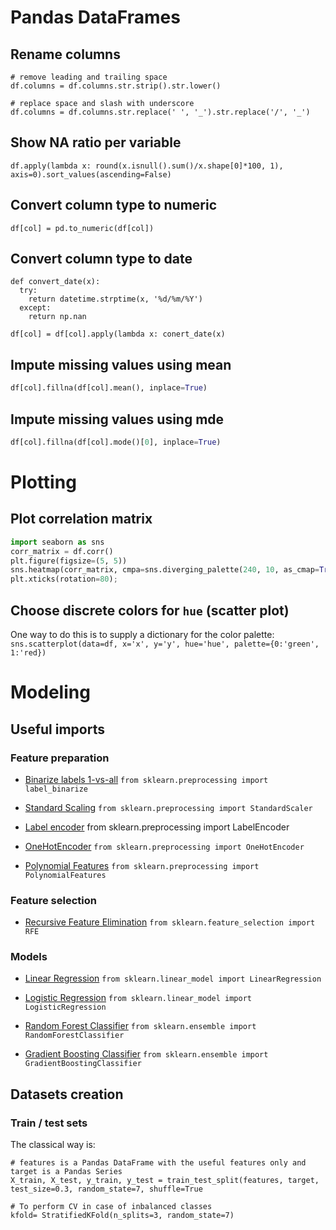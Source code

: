 # Pandas DataFrames
## Rename columns

```
# remove leading and trailing space
df.columns = df.columns.str.strip().str.lower()

# replace space and slash with underscore
df.columns = df.columns.str.replace(' ', '_').str.replace('/', '_')  
```

## Show NA ratio per variable
```
df.apply(lambda x: round(x.isnull().sum()/x.shape[0]*100, 1), axis=0).sort_values(ascending=False)
```

## Convert column type to numeric
```
df[col] = pd.to_numeric(df[col])
```

## Convert column type to date
```
def convert_date(x):
  try:
    return datetime.strptime(x, '%d/%m/%Y')
  except:
    return np.nan

df[col] = df[col].apply(lambda x: conert_date(x)
```

## Impute missing values using mean
```python
df[col].fillna(df[col].mean(), inplace=True)
```

## Impute missing values using mde
```python
df[col].fillna(df[col].mode()[0], inplace=True)
```

# Plotting
## Plot correlation matrix
```python
import seaborn as sns
corr_matrix = df.corr()
plt.figure(figsize=(5, 5))
sns.heatmap(corr_matrix, cmpa=sns.diverging_palette(240, 10, as_cmap=True), square=True)
plt.xticks(rotation=80);
```

## Choose discrete colors for `hue` (scatter plot)
One way to do this is to supply a dictionary for the color palette:
`sns.scatterplot(data=df, x='x', y='y', hue='hue', palette={0:'green', 1:'red})`

# Modeling
## Useful imports
### Feature preparation
* [Binarize labels 1-vs-all](https://scikit-learn.org/stable/modules/generated/sklearn.preprocessing.label_binarize.html)
`from sklearn.preprocessing import label_binarize`
* [Standard Scaling](https://scikit-learn.org/stable/modules/generated/sklearn.preprocessing.StandardScaler.html)
`from sklearn.preprocessing import StandardScaler`
* [Label encoder](https://scikit-learn.org/stable/modules/generated/sklearn.preprocessing.LabelEncoder.html)
from sklearn.preprocessing import LabelEncoder
* [OneHotEncoder](https://scikit-learn.org/stable/modules/generated/sklearn.preprocessing.OneHotEncoder.html)
`from sklearn.preprocessing import OneHotEncoder`

* [Polynomial Features](https://scikit-learn.org/stable/modules/generated/sklearn.preprocessing.PolynomialFeatures.html)
`from sklearn.preprocessing import PolynomialFeatures`

### Feature selection

* [Recursive Feature Elimination](https://scikit-learn.org/stable/modules/generated/sklearn.feature_selection.RFE.html)
`from sklearn.feature_selection import RFE`

### Models

* [Linear Regression](https://scikit-learn.org/stable/modules/generated/sklearn.linear_model.LinearRegression.html#sklearn.linear_model.LinearRegression)
`from sklearn.linear_model import LinearRegression`

* [Logistic Regression](https://scikit-learn.org/stable/modules/generated/sklearn.linear_model.LogisticRegression.html)
`from sklearn.linear_model import LogisticRegression`

* [Random Forest Classifier](https://scikit-learn.org/stable/modules/generated/sklearn.ensemble.RandomForestClassifier.html)
`from sklearn.ensemble import RandomForestClassifier`

* [Gradient Boosting Classifier](https://scikit-learn.org/stable/modules/generated/sklearn.ensemble.GradientBoostingClassifier.html)
`from sklearn.ensemble import GradientBoostingClassifier`

## Datasets creation
### Train / test sets
The classical way is:
```
# features is a Pandas DataFrame with the useful features only and target is a Pandas Series
X_train, X_test, y_train, y_test = train_test_split(features, target, test_size=0.3, random_state=7, shuffle=True

# To perform CV in case of inbalanced classes
kfold= StratifiedKFold(n_splits=3, random_state=7)
```
